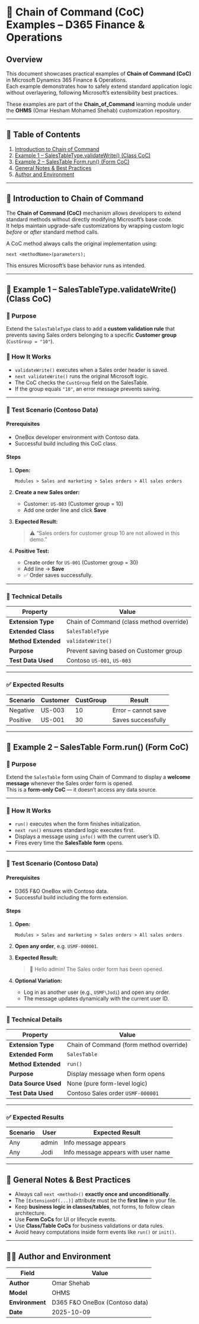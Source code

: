 # 🧩 Chain of Command (CoC) Examples – D365 Finance & Operations

## Overview

This document showcases practical examples of **Chain of Command (CoC)** in Microsoft Dynamics 365 Finance & Operations.  
Each example demonstrates how to safely extend standard application logic without overlayering, following Microsoft’s extensibility best practices.

These examples are part of the **Chain_of_Command** learning module under the **OHMS** (Omar Hesham Mohamed Shehab) customization repository.

---

## 📘 Table of Contents
1. [Introduction to Chain of Command](#-introduction-to-chain-of-command)
2. [Example 1 – SalesTableType.validateWrite() (Class CoC)](#-example-1--salestabletypevalidatewrite-class-coc)
3. [Example 2 – SalesTable Form.run() (Form CoC)](#-example-2--salestable-formrun-form-coc)
4. [General Notes & Best Practices](#-general-notes--best-practices)
5. [Author and Environment](#author-and-environment)

---

## 🧠 Introduction to Chain of Command

The **Chain of Command (CoC)** mechanism allows developers to extend standard methods without directly modifying Microsoft’s base code.  
It helps maintain upgrade-safe customizations by wrapping custom logic *before* or *after* standard method calls.

A CoC method always calls the original implementation using:

```x++
next <methodName>(parameters);
```

This ensures Microsoft’s base behavior runs as intended.

---

## 🧩 Example 1 – SalesTableType.validateWrite() (Class CoC)

### 📄 Purpose

Extend the `SalesTableType` class to add a **custom validation rule** that prevents saving Sales orders belonging to a specific **Customer group** (`CustGroup = "10"`).

### 🧠 How It Works

- `validateWrite()` executes when a Sales order header is saved.
- `next validateWrite()` runs the original Microsoft logic.
- The CoC checks the `CustGroup` field on the SalesTable.
- If the group equals `"10"`, an error message prevents saving.

---

### 🧪 Test Scenario (Contoso Data)

#### Prerequisites
- OneBox developer environment with Contoso data.
- Successful build including this CoC class.

#### Steps

1. **Open:**
   ```
   Modules > Sales and marketing > Sales orders > All sales orders
   ```

2. **Create a new Sales order:**
   - Customer: `US-003` (Customer group = 10)
   - Add one order line and click **Save**

3. **Expected Result:**
   > ⚠️ “Sales orders for customer group 10 are not allowed in this demo.”

4. **Positive Test:**
   - Create order for `US-001` (Customer group = 30)
   - Add line → **Save**
   - ✅ Order saves successfully.

---

### 🧩 Technical Details

| Property | Value |
|-----------|--------|
| **Extension Type** | Chain of Command (class method override) |
| **Extended Class** | `SalesTableType` |
| **Method Extended** | `validateWrite()` |
| **Purpose** | Prevent saving based on Customer group |
| **Test Data Used** | Contoso `US-001`, `US-003` |

---

### ✅ Expected Results

| Scenario | Customer | CustGroup | Result |
|-----------|-----------|-----------|--------|
| Negative | US-003 | 10 | Error – cannot save |
| Positive | US-001 | 30 | Saves successfully |

---

## 🧩 Example 2 – SalesTable Form.run() (Form CoC)

### 📄 Purpose

Extend the `SalesTable` form using Chain of Command to display a **welcome message** whenever the Sales order form is opened.  
This is a **form-only CoC** — it doesn’t access any data source.

---

### 🧠 How It Works

- `run()` executes when the form finishes initialization.
- `next run()` ensures standard logic executes first.
- Displays a message using `info()` with the current user’s ID.
- Fires every time the **SalesTable form** opens.

---

### 🧪 Test Scenario (Contoso Data)

#### Prerequisites
- D365 F&O OneBox with Contoso data.
- Successful build including the form extension.

#### Steps

1. **Open:**
   ```
   Modules > Sales and marketing > Sales orders > All sales orders
   ```

2. **Open any order**, e.g. `USMF-000001`.

3. **Expected Result:**
   > 🔹 Hello admin! The Sales order form has been opened.

4. **Optional Variation:**
   - Log in as another user (e.g., `USMF\Jodi`) and open any order.
   - The message updates dynamically with the current user ID.

---

### 🧩 Technical Details

| Property | Value |
|-----------|--------|
| **Extension Type** | Chain of Command (form method override) |
| **Extended Form** | `SalesTable` |
| **Method Extended** | `run()` |
| **Purpose** | Display message when form opens |
| **Data Source Used** | None (pure form-level logic) |
| **Test Data Used** | Contoso Sales order `USMF-000001` |

---

### ✅ Expected Results

| Scenario | User | Expected Result |
|-----------|------|-----------------|
| Any | admin | Info message appears |
| Any | Jodi | Info message appears with user name |

---

## 📘 General Notes & Best Practices

- Always call `next <method>()` **exactly once and unconditionally**.  
- The `[ExtensionOf(...)]` attribute must be the **first line** in your file.  
- Keep **business logic in classes/tables**, not forms, to follow clean architecture.  
- Use **Form CoCs** for UI or lifecycle events.  
- Use **Class/Table CoCs** for business validations or data rules.  
- Avoid heavy computations inside form events like `run()` or `init()`.

---

## 👨‍💻 Author and Environment

| Field | Value |
|--------|--------|
| **Author** | Omar Shehab |
| **Model** | OHMS |
| **Environment** | D365 F&O OneBox (Contoso data) |
| **Date** | 2025-10-09 |
